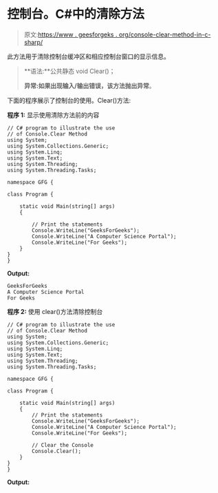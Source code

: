 # 控制台。C#中的清除方法

> 原文:[https://www . geesforgeks . org/console-clear-method-in-c-sharp/](https://www.geeksforgeeks.org/console-clear-method-in-c-sharp/)

此方法用于清除控制台缓冲区和相应控制台窗口的显示信息。

> **语法:**公共静态 void Clear()；
> 
> **异常:**如果出现输入/输出错误，该方法抛出**异常**。

下面的程序展示了控制台的使用。Clear()方法:

**程序 1:** 显示使用清除方法前的内容

```
// C# program to illustrate the use
// of Console.Clear Method 
using System;
using System.Collections.Generic;
using System.Linq;
using System.Text;
using System.Threading;
using System.Threading.Tasks;

namespace GFG {

class Program {

    static void Main(string[] args)
    {

        // Print the statements
        Console.WriteLine("GeeksForGeeks");
        Console.WriteLine("A Computer Science Portal");
        Console.WriteLine("For Geeks");
    }
}
}
```

**Output:**

```
GeeksForGeeks
A Computer Science Portal
For Geeks

```

**程序 2:** 使用 clear()方法清除控制台

```
// C# program to illustrate the use
// of Console.Clear Method 
using System;
using System.Collections.Generic;
using System.Linq;
using System.Text;
using System.Threading;
using System.Threading.Tasks;

namespace GFG {

class Program {

    static void Main(string[] args)
    {
        // Print the statements
        Console.WriteLine("GeeksForGeeks");
        Console.WriteLine("A Computer Science Portal");
        Console.WriteLine("For Geeks");

        // Clear the Console
        Console.Clear();
    }
}
}
```

**Output:**